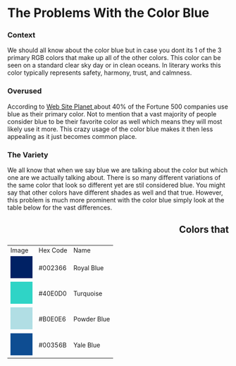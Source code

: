 <HTML>

<head>
<h1> The Problems With the Color Blue </h1>
</head>

<body>
  <h3> Context </h3>
  <p> We should all know about the color blue but in case you dont its 1 of the 3 primary RGB colors that make up all of the other colors. This color can be seen on a standard clear sky day or in clean oceans. In literary works this color typically represents safety, harmony, trust, and calmness. </p>

  <h3> Overused </h3>
  <p> According to <a href = "https://www.websiteplanet.com/blog/logo-design-stats/"> Web Site Planet </a> about 40% of the Fortune 500 companies use blue as their primary color. Not to mention that a vast majority of people consider blue to be their favorite color as well which means they will most likely use it more. This crazy usage of the color blue makes it then less appealing as it just becomes common place. </p>
<h3> The Variety </h3>
<p> We all know that when we say blue we are talking about the color but which one are we actually talking about. There is so many different variations of the same color that look so different yet are stil considered blue. You might say that other colors have different shades as well and that true. However, this problem is much more prominent with the color blue simply look at the table below for the vast differences.  </p>

<table> 
<h2><marquee> Colors that are blue but not really blue (insane moving text 😱😱😱) </marquee></h2>
<tr>
  <td> Image </td>
  <td> Hex Code</td>
  <td> Name</td>
</tr>
<tr> 
  <td> <img src = "royalblue.jpg" alt ="Royal Blue" width = 50 height = 50> </td>
  <td>  #002366  </td>
  <td> Royal Blue </td>
</tr>
<tr>
  <td> <img src = "turquoise.jpg" alt = "Turquoise" width = 50 height = 50> </td>
  <td> #40E0D0  </td>
  <td> Turquoise </td>
</tr>
<tr>
  <td> <img src = "powderblue.jpg" alt = "Powder Blue" width = 50 height = 50> </td>
  <td> #B0E0E6 </td>
  <td> Powder Blue </td>
</tr>
  <tr>
  <td> <img src = "yaleblue.jpg" alt = "Yale Blue" width = 50 height = 50> </td>
  <td> #00356B </td>
  <td> Yale Blue </td>
</tr>
</table>
</body>
</HTML>

